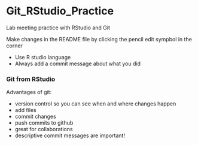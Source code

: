 # Git_RStudio_Practice
Lab meeting practice with RStudio and Git

Make changes in the README file by clicking the pencil edit sympbol in the corner
- Use R studio language
- Always add a commit message about what you did

### Git from RStudio

Advantages of git:
  - version control so you can see when and where changes happen
  - add files
  - commit changes
  - push commits to github
  - great for collaborations
  - descriptive commit messages are important!